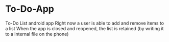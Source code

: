 # To-Do-App
To-Do List android app
Right now a user is able to add and remove items to a list
When the app is closed and reopened, the list is retained (by writing it to a internal file on the phone)
